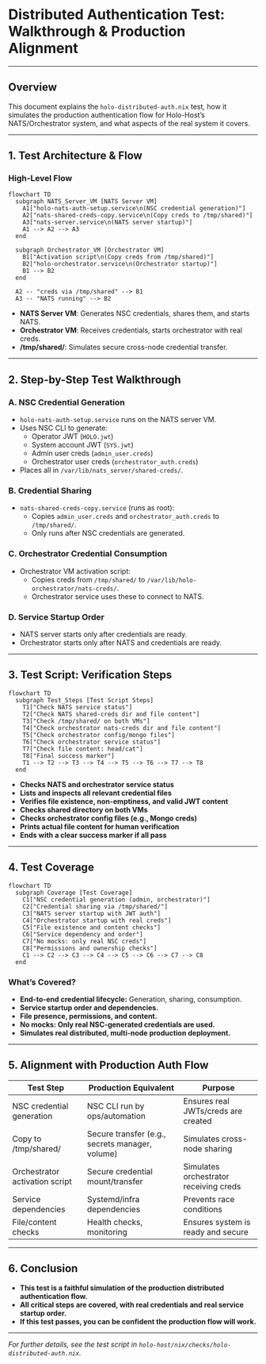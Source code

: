 # Distributed Authentication Test: Walkthrough & Production Alignment

---

## Overview

This document explains the `holo-distributed-auth.nix` test, how it simulates the production authentication flow for Holo-Host’s NATS/Orchestrator system, and what aspects of the real system it covers.

---

## 1. Test Architecture & Flow

### **High-Level Flow**

```mermaid
flowchart TD
  subgraph NATS_Server_VM [NATS Server VM]
    A1["holo-nats-auth-setup.service\n(NSC credential generation)"]
    A2["nats-shared-creds-copy.service\n(Copy creds to /tmp/shared)"]
    A3["nats-server.service\n(NATS server startup)"]
    A1 --> A2 --> A3
  end

  subgraph Orchestrator_VM [Orchestrator VM]
    B1["Activation script\n(Copy creds from /tmp/shared)"]
    B2["holo-orchestrator.service\n(Orchestrator startup)"]
    B1 --> B2
  end

  A2 -- "creds via /tmp/shared" --> B1
  A3 -- "NATS running" --> B2
```

- **NATS Server VM**: Generates NSC credentials, shares them, and starts NATS.
- **Orchestrator VM**: Receives credentials, starts orchestrator with real creds.
- **/tmp/shared/**: Simulates secure cross-node credential transfer.

---

## 2. Step-by-Step Test Walkthrough

### **A. NSC Credential Generation**
- `holo-nats-auth-setup.service` runs on the NATS server VM.
- Uses NSC CLI to generate:
  - Operator JWT (`HOLO.jwt`)
  - System account JWT (`SYS.jwt`)
  - Admin user creds (`admin_user.creds`)
  - Orchestrator user creds (`orchestrator_auth.creds`)
- Places all in `/var/lib/nats_server/shared-creds/`.

### **B. Credential Sharing**
- `nats-shared-creds-copy.service` (runs as root):
  - Copies `admin_user.creds` and `orchestrator_auth.creds` to `/tmp/shared/`.
  - Only runs after NSC credentials are generated.

### **C. Orchestrator Credential Consumption**
- Orchestrator VM activation script:
  - Copies creds from `/tmp/shared/` to `/var/lib/holo-orchestrator/nats-creds/`.
  - Orchestrator service uses these to connect to NATS.

### **D. Service Startup Order**
- NATS server starts only after credentials are ready.
- Orchestrator starts only after NATS and credentials are ready.

---

## 3. Test Script: Verification Steps

```mermaid
flowchart TD
  subgraph Test_Steps [Test Script Steps]
    T1["Check NATS service status"]
    T2["Check NATS shared-creds dir and file content"]
    T3["Check /tmp/shared/ on both VMs"]
    T4["Check orchestrator nats-creds dir and file content"]
    T5["Check orchestrator config/mongo files"]
    T6["Check orchestrator service status"]
    T7["Check file content: head/cat"]
    T8["Final success marker"]
    T1 --> T2 --> T3 --> T4 --> T5 --> T6 --> T7 --> T8
  end
```

- **Checks NATS and orchestrator service status**
- **Lists and inspects all relevant credential files**
- **Verifies file existence, non-emptiness, and valid JWT content**
- **Checks shared directory on both VMs**
- **Checks orchestrator config files (e.g., Mongo creds)**
- **Prints actual file content for human verification**
- **Ends with a clear success marker if all pass**

---

## 4. Test Coverage

```mermaid
flowchart TD
  subgraph Coverage [Test Coverage]
    C1["NSC credential generation (admin, orchestrator)"]
    C2["Credential sharing via /tmp/shared/"]
    C3["NATS server startup with JWT auth"]
    C4["Orchestrator startup with real creds"]
    C5["File existence and content checks"]
    C6["Service dependency and order"]
    C7["No mocks: only real NSC creds"]
    C8["Permissions and ownership checks"]
    C1 --> C2 --> C3 --> C4 --> C5 --> C6 --> C7 --> C8
  end
```

### **What’s Covered?**
- **End-to-end credential lifecycle:** Generation, sharing, consumption.
- **Service startup order and dependencies.**
- **File presence, permissions, and content.**
- **No mocks: Only real NSC-generated credentials are used.**
- **Simulates real distributed, multi-node production deployment.**

---

## 5. Alignment with Production Auth Flow

| Test Step | Production Equivalent | Purpose |
|-----------|----------------------|---------|
| NSC credential generation | NSC CLI run by ops/automation | Ensures real JWTs/creds are created |
| Copy to /tmp/shared/ | Secure transfer (e.g., secrets manager, volume) | Simulates cross-node sharing |
| Orchestrator activation script | Secure credential mount/transfer | Simulates orchestrator receiving creds |
| Service dependencies | Systemd/infra dependencies | Prevents race conditions |
| File/content checks | Health checks, monitoring | Ensures system is ready and secure |

---

## 6. Conclusion

- **This test is a faithful simulation of the production distributed authentication flow.**
- **All critical steps are covered, with real credentials and real service startup order.**
- **If this test passes, you can be confident the production flow will work.**

---

*For further details, see the test script in `holo-host/nix/checks/holo-distributed-auth.nix`.* 